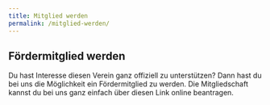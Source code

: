 ```yaml
---
title: Mitglied werden
permalink: /mitglied-werden/
---
```


## Fördermitglied werden
Du hast Interesse diesen Verein ganz offiziell zu unterstützen? Dann hast du bei uns die Möglichkeit ein Fördermitglied zu werden. Die Mitgliedschaft kannst du bei uns ganz einfach über diesen Link online beantragen.